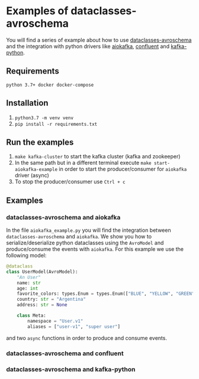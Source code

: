# Examples of dataclasses-avroschema

You will find a series of example about how to use [dataclasses-avroschema](https://github.com/marcosschroh/dataclasses-avroschema) and the integration with python drivers like [aiokafka](https://github.com/aio-libs/aiokafka), [confluent](https://github.com/confluentinc/confluent-kafka-python) and [kafka-python](https://github.com/dpkp/kafka-python).

## Requirements

`python 3.7+ docker docker-compose`

## Installation

1. `python3.7 -m venv venv`
2. `pip install -r requirements.txt`

## Run the examples

1. `make kafka-cluster` to start the kafka cluster (kafka and zookeeper)
2. In the same path but in a different terminal execute `make start-aiokafka-example` in order to start the producer/consumer for `aiokafka` driver (async)
3. To stop the producer/consumer use `Ctrl + c`

## Examples

### dataclasses-avroschema and aiokafka

In the file `aiokafka_example.py` you will find the integration between `dataclasses-avroschema` and `aiokafka`. We show you how to serialize/deserialize python dataclasses using the `AvroModel` and produce/consume the events with `aiokafka`. For this example we use the following model:

```python
@dataclass
class UserModel(AvroModel):
    "An User"
    name: str
    age: int
    favorite_colors: types.Enum = types.Enum(["BLUE", "YELLOW", "GREEN"], default="BLUE")
    country: str = "Argentina"
    address: str = None

    class Meta:
        namespace = "User.v1"
        aliases = ["user-v1", "super user"]
```

and two `async` functions in order to produce and consume events.

### dataclasses-avroschema and confluent

### dataclasses-avroschema and kafka-python
